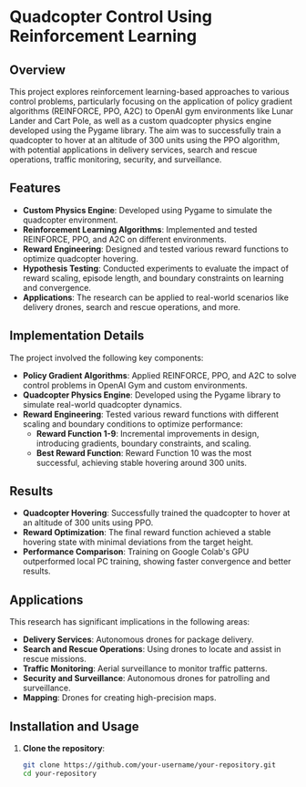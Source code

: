 # Quadcopter Control Using Reinforcement Learning

## Overview
This project explores reinforcement learning-based approaches to various control problems, particularly focusing on the application of policy gradient algorithms (REINFORCE, PPO, A2C) to OpenAI gym environments like Lunar Lander and Cart Pole, as well as a custom quadcopter physics engine developed using the Pygame library. The aim was to successfully train a quadcopter to hover at an altitude of 300 units using the PPO algorithm, with potential applications in delivery services, search and rescue operations, traffic monitoring, security, and surveillance.

## Features
- **Custom Physics Engine**: Developed using Pygame to simulate the quadcopter environment.
- **Reinforcement Learning Algorithms**: Implemented and tested REINFORCE, PPO, and A2C on different environments.
- **Reward Engineering**: Designed and tested various reward functions to optimize quadcopter hovering.
- **Hypothesis Testing**: Conducted experiments to evaluate the impact of reward scaling, episode length, and boundary constraints on learning and convergence.
- **Applications**: The research can be applied to real-world scenarios like delivery drones, search and rescue operations, and more.

## Implementation Details
The project involved the following key components:
- **Policy Gradient Algorithms**: Applied REINFORCE, PPO, and A2C to solve control problems in OpenAI Gym and custom environments.
- **Quadcopter Physics Engine**: Developed using the Pygame library to simulate real-world quadcopter dynamics.
- **Reward Engineering**: Tested various reward functions with different scaling and boundary conditions to optimize performance:
  - **Reward Function 1-9**: Incremental improvements in design, introducing gradients, boundary constraints, and scaling.
  - **Best Reward Function**: Reward Function 10 was the most successful, achieving stable hovering around 300 units.

## Results
- **Quadcopter Hovering**: Successfully trained the quadcopter to hover at an altitude of 300 units using PPO.
- **Reward Optimization**: The final reward function achieved a stable hovering state with minimal deviations from the target height.
- **Performance Comparison**: Training on Google Colab's GPU outperformed local PC training, showing faster convergence and better results.

## Applications
This research has significant implications in the following areas:
- **Delivery Services**: Autonomous drones for package delivery.
- **Search and Rescue Operations**: Using drones to locate and assist in rescue missions.
- **Traffic Monitoring**: Aerial surveillance to monitor traffic patterns.
- **Security and Surveillance**: Autonomous drones for patrolling and surveillance.
- **Mapping**: Drones for creating high-precision maps.

## Installation and Usage
1. **Clone the repository**:
   ```bash
   git clone https://github.com/your-username/your-repository.git
   cd your-repository

